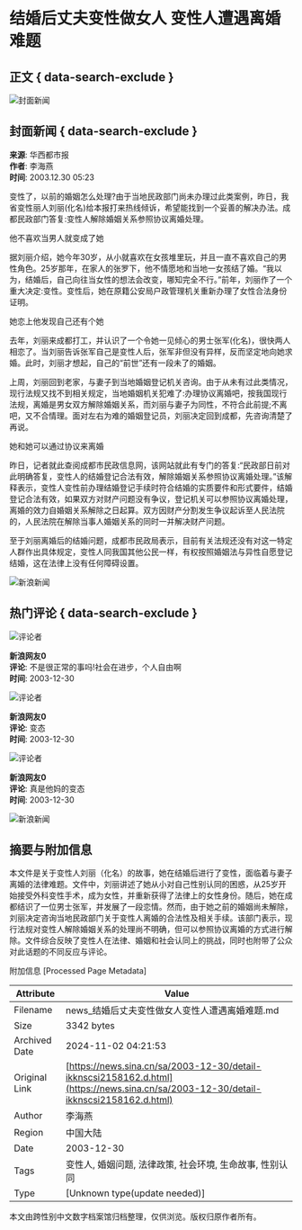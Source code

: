 # 结婚后丈夫变性做女人 变性人遭遇离婚难题

## 正文 { data-search-exclude }


![封面新闻](https://n.sinaimg.cn/sinakd10200/360/w180h180/20221208/1a02-2366e83a0687902c7c77d1f31727c30f.jpg)

## 封面新闻 { data-search-exclude }
**来源**: 华西都市报  
**作者**: 李海燕  
**时间**: 2003.12.30 05:23

变性了，以前的婚姻怎么处理?由于当地民政部门尚未办理过此类案例，昨日，我省变性丽人刘丽(化名)给本报打来热线倾诉，希望能找到一个妥善的解决办法。成都民政部门答复:变性人解除婚姻关系参照协议离婚处理。

他不喜欢当男人就变成了她

据刘丽介绍，她今年30岁，从小就喜欢在女孩堆里玩，并且一直不喜欢自己的男性角色。25岁那年，在家人的张罗下，他不情愿地和当地一女孩结了婚。“我以为，结婚后，自己向往当女性的想法会改变，哪知完全不行。”前年，刘丽作了一个重大决定:变性。变性后，她在原籍公安局户政管理机关重新办理了女性合法身份证明。

她恋上他发现自己还有个她

去年，刘丽来成都打工，并认识了一个令她一见倾心的男士张军(化名)，很快两人相恋了。当刘丽告诉张军自己是变性人后，张军非但没有异样，反而坚定地向她求婚。此时，刘丽才想起，自己的“前世”还有一段未了的婚姻。

上周，刘丽回到老家，与妻子到当地婚姻登记机关咨询。由于从未有过此类情况，现行法规又找不到相关规定，当地婚姻机关犯难了:办理协议离婚吧，按我国现行法规，离婚是男女双方解除婚姻关系，而刘丽与妻子为同性，不符合此前提;不离吧，又不合情理。面对左右为难的婚姻登记员，刘丽决定回到成都，先咨询清楚了再说。

她和她可以通过协议来离婚

昨日，记者就此查阅成都市民政信息网，该网站就此有专门的答复:“民政部日前对此明确答复，变性人的结婚登记合法有效，解除婚姻关系参照协议离婚处理。”该解释表示，变性人变性前办理结婚登记手续时符合结婚的实质要件和形式要件，结婚登记合法有效，如果双方对财产问题没有争议，登记机关可以参照协议离婚处理，离婚的效力自婚姻关系解除之日起算。双方因财产分割发生争议起诉至人民法院的，人民法院在解除当事人婚姻关系的同时一并解决财产问题。

至于刘丽离婚后的结婚问题，成都市民政局表示，目前有关法规还没有对这一特定人群作出具体规定，变性人同我国其他公民一样，有权按照婚姻法与异性自愿登记结婚，这在法律上没有任何障碍设置。

![新浪新闻](https://n.sinaimg.cn/default/2fb77759/20151125/320X320.png)

## 热门评论 { data-search-exclude }

![评论者](https://tp3.sinaimg.cn/1392597202/50/0/1)

**新浪网友0**  
**评论**: 不是很正常的事吗!社会在进步，个人自由啊  
**时间**: 2003-12-30

![评论者](https://tp3.sinaimg.cn/1392597202/50/0/1)

**新浪网友0**  
**评论**: 变态  
**时间**: 2003-12-30

![评论者](https://tp3.sinaimg.cn/1392597202/50/0/1)

**新浪网友0**  
**评论**: 真是他妈的变态  
**时间**: 2003-12-30

![新浪新闻](https://n.sinaimg.cn/default/80905340/20200331/sinalogo.png)

## 摘要与附加信息

<!-- tcd_abstract -->
本文件是关于变性人刘丽（化名）的故事，她在结婚后进行了变性，面临着与妻子离婚的法律难题。文件中，刘丽讲述了她从小对自己性别认同的困惑，从25岁开始接受外科变性手术，成为女性，并重新获得了法律上的女性身份。随后，她在成都结识了一位男士张军，并发展了一段恋情。然而，由于她之前的婚姻尚未解除，刘丽决定咨询当地民政部门关于变性人离婚的合法性及相关手续。该部门表示，现行法规对变性人解除婚姻关系的处理尚不明确，但可以参照协议离婚的方式进行解除。文件综合反映了变性人在法律、婚姻和社会认同上的挑战，同时也附带了公众对此话题的不同反应与评论。
<!-- tcd_abstract_end -->

附加信息 [Processed Page Metadata]

| Attribute       | Value                                  |
|-----------------|----------------------------------------|
| Filename        | news_结婚后丈夫变性做女人变性人遭遇离婚难题.md                             |
| Size            | 3342 bytes                           |
| Archived Date   | 2024-11-02 04:21:53                             |
| Original Link   | [https://news.sina.cn/sa/2003-12-30/detail-ikknscsi2158162.d.html](https://news.sina.cn/sa/2003-12-30/detail-ikknscsi2158162.d.html)                       |
| Author          | 李海燕                               |
| Region          | 中国大陆                               |
| Date            | 2003-12-30                                 |
| Tags            | 变性人, 婚姻问题, 法律政策, 社会环境, 生命故事, 性别认同                                 |
| Type            | [Unknown type(update needed)]                                 |
<!-- tcd_table_end -->

本文由跨性别中文数字档案馆归档整理，仅供浏览。版权归原作者所有。

